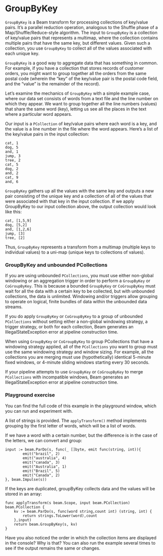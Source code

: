 <!--
Licensed under the Apache License, Version 2.0 (the "License");
you may not use this file except in compliance with the License.
You may obtain a copy of the License at
http://www.apache.org/licenses/LICENSE-2.0
Unless required by applicable law or agreed to in writing, software
distributed under the License is distributed on an "AS IS" BASIS,
WITHOUT WARRANTIES OR CONDITIONS OF ANY KIND, either express or implied.
See the License for the specific language governing permissions and
limitations under the License.
-->
# GroupByKey

```GroupByKey``` is a Beam transform for processing collections of key/value pairs. It’s a parallel reduction operation, analogous to the Shuffle phase of a Map/Shuffle/Reduce-style algorithm. The input to ```GroupByKey``` is a collection of key/value pairs that represents a multimap, where the collection contains multiple pairs that have the same key, but different values. Given such a collection, you use ```GroupByKey``` to collect all of the values associated with each unique key.

```GroupByKey``` is a good way to aggregate data that has something in common. For example, if you have a collection that stores records of customer orders, you might want to group together all the orders from the same postal code (wherein the “key” of the key/value pair is the postal code field, and the “value” is the remainder of the record).

Let’s examine the mechanics of ```GroupByKey``` with a simple example case, where our data set consists of words from a text file and the line number on which they appear. We want to group together all the line numbers (values) that share the same word (key), letting us see all the places in the text where a particular word appears.

Our input is a ```PCollection``` of key/value pairs where each word is a key, and the value is a line number in the file where the word appears. Here’s a list of the key/value pairs in the input collection:

```
cat, 1
dog, 5
and, 1
jump, 3
tree, 2
cat, 5
dog, 2
and, 2
cat, 9
and, 6
```

```GroupByKey``` gathers up all the values with the same key and outputs a new pair consisting of the unique key and a collection of all of the values that were associated with that key in the input collection. If we apply GroupByKey to our input collection above, the output collection would look like this:

```
cat, [1,5,9]
dog, [5,2]
and, [1,2,6]
jump, [3]
tree, [2]
```

Thus, ```GroupByKey``` represents a transform from a multimap (multiple keys to individual values) to a uni-map (unique keys to collections of values).


### GroupByKey and unbounded PCollections

If you are using unbounded ```PCollections```, you must use either non-global windowing or an aggregation trigger in order to perform a ```GroupByKey``` or ```CoGroupByKey```. This is because a bounded ```GroupByKey``` or ```CoGroupByKey``` must wait for all the data with a certain key to be collected, but with unbounded collections, the data is unlimited. Windowing and/or triggers allow grouping to operate on logical, finite bundles of data within the unbounded data streams.

If you do apply ```GroupByKey``` or ```CoGroupByKey``` to a group of unbounded ```PCollections``` without setting either a non-global windowing strategy, a trigger strategy, or both for each collection, Beam generates an IllegalStateException error at pipeline construction time.

When using ```GroupByKey``` or ```CoGroupByKey``` to group PCollections that have a windowing strategy applied, all of the ```PCollections``` you want to group must use the same windowing strategy and window sizing. For example, all the collections you are merging must use (hypothetically) identical 5-minute fixed windows, or 4-minute sliding windows starting every 30 seconds.

If your pipeline attempts to use ```GroupByKey``` or ```CoGroupByKey``` to merge ```PCollections``` with incompatible windows, Beam generates an IllegalStateException error at pipeline construction time.


### Playground exercise

You can find the full code of this example in the playground window, which you can run and experiment with.

A list of strings is provided. The `applyTransform()` method implements grouping by the first letter of words, which will be a list of words.

If we have a word with a certain number, but the difference is in the case of the letters, we can convert and group:
```
input := beam.ParDo(s, func(_ []byte, emit func(string, int)){
		emit("brazil", 2)
		emit("australia", 4)
		emit("canada", 3)
		emit("Australia", 1)
		emit("Brazil", 5)
		emit("Canada", 2)
}, beam.Impulse(s))
```

If the keys are duplicated, groupByKey collects data and the values will be stored in an array:
```
func applyTransform(s beam.Scope, input beam.PCollection) beam.PCollection {
	kv := beam.ParDo(s, func(word string,count int) (string, int) {
		return strings.ToLower(word),count
    },input)
	return beam.GroupByKey(s, kv)
}
```

Have you also noticed the order in which the collection items are displayed in the console? Why is that? You can also run the example several times to see if the output remains the same or changes.